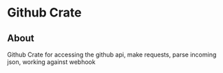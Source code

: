 # Github Crate

## About

Github Crate for accessing the github api, make requests, parse incoming json, working against webhook
